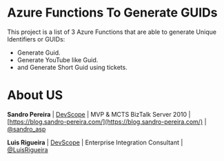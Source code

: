 # Azure Functions To Generate GUIDs
This project is a list of 3 Azure Functions that are able to generate Unique Identifiers or GUIDs: 
 * Generate Guid.
 * Generate YouTube like Guid. 
 * and Generate Short Guid using tickets.

# About US
**Sandro Pereira** | [DevScope](http://www.devscope.net/) | MVP & MCTS BizTalk Server 2010 | [https://blog.sandro-pereira.com/](https://blog.sandro-pereira.com/) | [@sandro_asp](https://twitter.com/sandro_asp)

**Luis Rigueira** | [DevScope](http://www.devscope.net/) | Enterprise Integration Consultant | [@LuisRigueira](https://twitter.com/LuisRigueira)